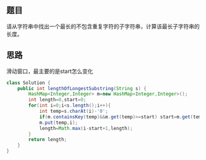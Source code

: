 ## 题目
请从字符串中找出一个最长的不包含重复字符的子字符串，计算该最长子字符串的长度。
## 思路
滑动窗口，最主要的是start怎么变化
```java
class Solution {
    public int lengthOfLongestSubstring(String s) {
        HashMap<Integer,Integer> m=new HashMap<Integer,Integer>();
        int length=0,start=0;
        for(int i=0;i<s.length();i++){
            int temp=s.charAt(i)-'0';
            if(m.containsKey(temp)&&m.get(temp)>=start) start=m.get(temp)+1;//只有新出现的字母在start之前start才会滑动
            m.put(temp,i);
            length=Math.max(i-start+1,length);
        }
        return length;
    }
}
```
